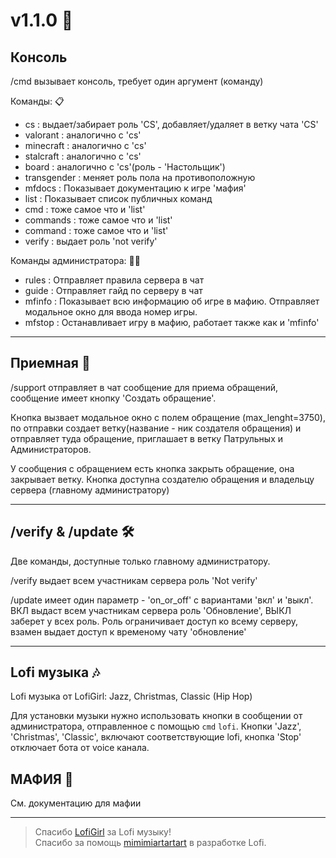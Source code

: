 # v1.1.0 🤖

## Консоль 
/cmd вызывает консоль, требует один аргумент (команду)

Команды: 📋
- cs : выдает/забирает роль 'CS', добавляет/удаляет в ветку чата 'CS'
- valorant : аналогично с 'cs'
- minecraft : аналогично с 'cs'
- stalcraft : аналогично с 'cs'
- board : аналогично с 'cs'(роль - 'Настольщик')
- transgender : меняет роль пола на противоположную
- mfdocs : Показывает документацию к игре 'мафия'
- list : Показывает список публичных команд
- cmd : тоже самое что и 'list'
- commands : тоже самое что и 'list'
- command : тоже самое что и 'list'
- verify : выдает роль 'not verify'

Команды администратора: 🧑‍💻
- rules : Отправляет правила сервера в чат
- guide : Отправляет гайд по серверу в чат
- mfinfo : Показывает всю информацию об игре в мафию. Отправляет модальное окно для ввода номер игры.
- mfstop : Останавливает игру в мафию, работает также как и 'mfinfo'

***

## Приемная 🤵
/support отправляет в чат сообщение для приема обращений, сообщение имеет кнопку 'Создать обращение'.

Кнопка вызвает модальное окно с полем обращение (max_lenght=3750), по отправки создает ветку(название - ник создателя обращения) и отправляет туда обращение, приглашает в ветку Патрульных и Администраторов.

У сообщения с обращением есть кнопка закрыть обращение, она закрывает ветку. Кнопка доступна создателю обращения и владельцу сервера (главному администратору)

***

## /verify & /update 🛠️
Две команды, доступные только главному администратору. 

/verify выдает всем участникам сервера роль 'Not verify'

/update имеет один параметр - 'on_or_off' с вариантами 'вкл' и 'выкл'. ВКЛ выдаст всем участникам сервера роль 'Обновление', ВЫКЛ заберет у всех роль. Роль ограничивает доступ ко всему серверу, взамен выдает доступ к временому чату 'обновление'

***
## Lofi музыка 🎶
Lofi музыка от LofiGirl: Jazz, Christmas, Classic (Hip Hop)

Для установки музыки нужно использовать кнопки в сообщении от администратора, отправленное с помощью `cmd` ``lofi``. Кнопки 'Jazz', 'Christmas', 'Classic', включают соответствующие lofi, кнопка 'Stop' отключает бота от voice канала.
## МАФИЯ 🔪
См. документацию для мафии

***
> Спасибо [LofiGirl](https://www.youtube.com/@LofiGirl) за Lofi музыку! <br>
> Cпасибо за помощь [mimimiartartart](https://github.com/mimimiartartart) в разработке Lofi.